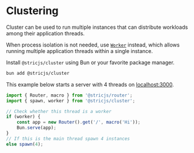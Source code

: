 # Clustering
Cluster can be used to run multiple instances that can distribute workloads among their application threads. 

When process isolation is not needed, use [`Worker`](//bun.sh/docs/api/workers) instead, which allows running multiple application threads within a single instance.

Install `@stricjs/cluster` using Bun or your favorite package manager.
```bash
bun add @stricjs/cluster
```

This example below starts a server with 4 threads on [localhost:3000](http://localhost:3000).
```typescript
import { Router, macro } from '@stricjs/router';
import { spawn, worker } from '@stricjs/cluster';

// Check whether this thread is a worker 
if (worker) {
    const app = new Router().get('/', macro('Hi'));
    Bun.serve(app);
}
// If this is the main thread spawn 4 instances
else spawn(4);
```

